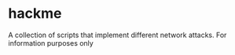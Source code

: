 # hackme
A collection of scripts that implement different network attacks. For information purposes only
